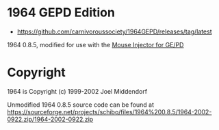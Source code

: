 # 1964 GEPD Edition

* https://github.com/carnivoroussociety/1964GEPD/releases/tag/latest

1964 0.8.5, modified for use with the [Mouse Injector for GE/PD](https://github.com/carnivoroussociety/MouseInjectorGEPD)

# Copyright
1964 is Copyright (c) 1999-2002 Joel Middendorf

Unmodified 1964 0.8.5 source code can be found at https://sourceforge.net/projects/schibo/files/1964%200.8.5/1964-2002-0922.zip/1964-2002-0922.zip
